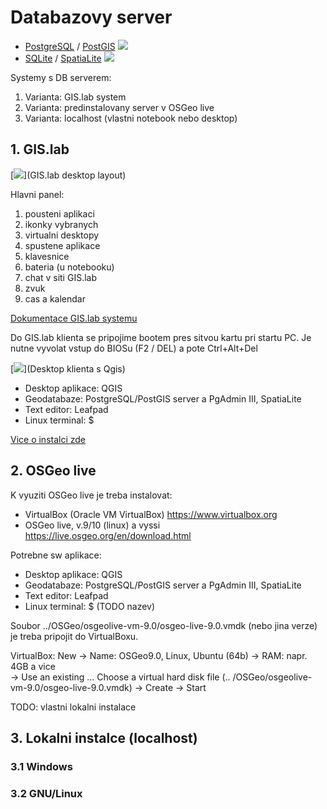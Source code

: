 # Databazovy server 

* [PostgreSQL](https://www.postgresql.org/) / [PostGIS](https://postgis.net/) 
[<img src="https://postgis.net/logos/postgis-logo-small.png">](PostGIS)
* [SQLite](https://www.sqlite.org/index.html) / [SpatiaLite](https://www.gaia-gis.it/fossil/libspatialite/index)
[<img src="https://www.gaia-gis.it/fossil/libspatialite/logo">](Spatialite)

Systemy s DB serverem: 
1. Varianta: GIS.lab system
2. Varianta: predinstalovany server v OSGeo live
3. Varianta: localhost (vlastni notebook nebo desktop)

## 1. GIS.lab
[<img src="https://gislab.readthedocs.io/en/latest/_images/client-layout.png">](GIS.lab desktop layout)

Hlavni panel:
1. pousteni aplikaci 
2. ikonky vybranych 
3. virtualni desktopy
4. spustene aplikace
5. klavesnice 
6. bateria (u notebooku)
7. chat v siti GIS.lab
8. zvuk 
9. cas a kalendar

[Dokumentace GIS.lab systemu](https://gislab.readthedocs.io/en/latest/client-layout/index.html)

Do GIS.lab klienta se pripojime bootem pres sitvou kartu pri startu PC. 
Je nutne vyvolat vstup do BIOSu (F2 / DEL) a pote Ctrl+Alt+Del 

[<img src="https://gislab.readthedocs.io/en/latest/_images/client-layout-qgis.png">](Desktop klienta s Qgis)

- Desktop aplikace: QGIS
- Geodatabaze: PostgreSQL/PostGIS server a PgAdmin III, SpatiaLite
- Text editor: Leafpad
- Linux terminal: $  

[Vice o instalci zde](https://gislab.readthedocs.io/en/latest/client-layout/index.html)


## 2. OSGeo live
K vyuziti OSGeo live je treba instalovat: 
* VirtualBox (Oracle VM VirtualBox) https://www.virtualbox.org 
* OSGeo live, v.9/10 (linux) a vyssi https://live.osgeo.org/en/download.html

Potrebne sw aplikace: 
- Desktop aplikace: QGIS
- Geodatabaze: PostgreSQL/PostGIS server a PgAdmin III, SpatiaLite
- Text editor: Leafpad
- Linux terminal: $  (TODO nazev)

Soubor ../OSGeo/osgeolive-vm-9.0/osgeo-live-9.0.vmdk (nebo jina verze) je treba pripojit do VirtualBoxu.  

VirtualBox: New -> Name: OSGeo9.0, Linux, Ubuntu (64b) -> RAM: napr. 4GB a vice  
-> Use an existing …  Choose a virtual hard disk file (.. /OSGeo/osgeolive-vm-9.0/osgeo-live-9.0.vmdk)
-> Create -> Start


TODO: vlastni lokalni instalace
## 3. Lokalni instalce (localhost) 

### 3.1 Windows 

### 3.2 GNU/Linux 

